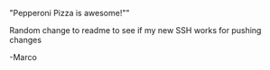 "Pepperoni Pizza is awesome!""

Random change to readme to see if my new SSH works for pushing changes

-Marco

